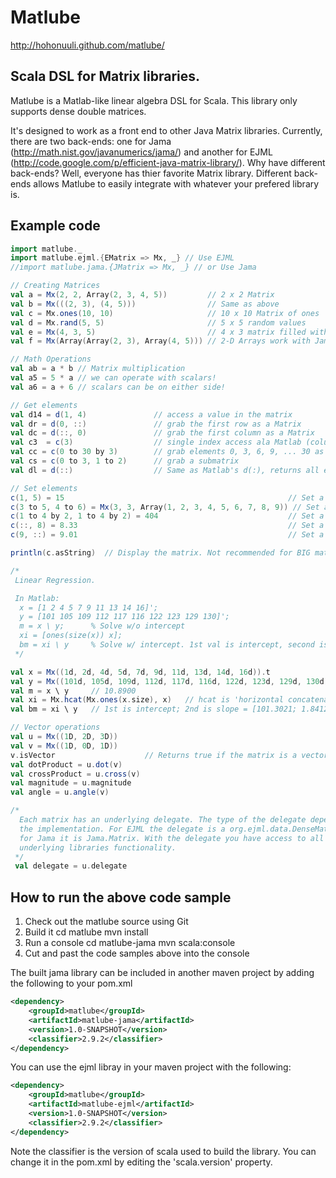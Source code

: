 # Matlube
http://hohonuuli.github.com/matlube/

## Scala DSL for Matrix libraries.

Matlube is a Matlab-like linear algebra DSL for Scala. This library only supports dense double matrices.

It's designed to work as a front end to other Java Matrix libraries. Currently, there are two back-ends: one for Jama (http://math.nist.gov/javanumerics/jama/) and another for EJML (http://code.google.com/p/efficient-java-matrix-library/). Why have different back-ends? Well, everyone has thier favorite Matrix library. Different back-ends allows Matlube to easily integrate with whatever your prefered library is.


## Example code 

```scala
import matlube._
import matlube.ejml.{EMatrix => Mx, _} // Use EJML 
//import matlube.jama.{JMatrix => Mx, _} // or Use Jama

// Creating Matrices
val a = Mx(2, 2, Array(2, 3, 4, 5))         // 2 x 2 Matrix
val b = Mx(((2, 3), (4, 5)))                // Same as above
val c = Mx.ones(10, 10)                     // 10 x 10 Matrix of ones
val d = Mx.rand(5, 5)                       // 5 x 5 random values
val e = Mx(4, 3, 5)                         // 4 x 3 matrix filled with the value 5
val f = Mx(Array(Array(2, 3), Array(4, 5))) // 2-D Arrays work with Jama

// Math Operations
val ab = a * b // Matrix multiplication
val a5 = 5 * a // we can operate with scalars!
val a6 = a + 6 // scalars can be on either side!

// Get elements
val d14 = d(1, 4)               // access a value in the matrix
val dr = d(0, ::)               // grab the first row as a Matrix
val dc = d(::, 0)               // grab the first column as a Matrix
val c3  = c(3)                  // single index access ala Matlab (column primary index)
val cc = c(0 to 30 by 3)        // grab elements 0, 3, 6, 9, ... 30 as a row vector
val cs = c(0 to 3, 1 to 2)      // grab a submatrix
val dl = d(::)                  // Same as Matlab's d(:), returns all elements as column vector

// Set elements
c(1, 5) = 15                                                  // Set a value in the Matrix
c(3 to 5, 4 to 6) = Mx(3, 3, Array(1, 2, 3, 4, 5, 6, 7, 8, 9)) // Set a submatrix
c(1 to 4 by 2, 1 to 4 by 2) = 404                             // Set a range of indicies
c(::, 8) = 8.33                                               // Set a column to a value
c(9, ::) = 9.01                                               // Set a row to a value

println(c.asString)  // Display the matrix. Not recommended for BIG matrices

/*
 Linear Regression.

 In Matlab:
  x = [1 2 4 5 7 9 11 13 14 16]';
  y = [101 105 109 112 117 116 122 123 129 130]';
  m = x \ y;      % Solve w/o intercept
  xi = [ones(size(x)) x];
  bm = xi \ y     % Solve w/ intercept. 1st val is intercept, second is slope
 */

val x = Mx((1d, 2d, 4d, 5d, 7d, 9d, 11d, 13d, 14d, 16d)).t
val y = Mx((101d, 105d, 109d, 112d, 117d, 116d, 122d, 123d, 129d, 130d)).t
val m = x \ y     // 10.8900
val xi = Mx.hcat(Mx.ones(x.size), x)   // hcat is 'horizontal concatenate'
val bm = xi \ y   // 1st is intercept; 2nd is slope = [101.3021; 1.8412]

// Vector operations
val u = Mx((1D, 2D, 3D))
val v = Mx((1D, 0D, 1D))
v.isVector                    // Returns true if the matrix is a vector
val dotProduct = u.dot(v)  
val crossProduct = u.cross(v)
val magnitude = u.magnitude
val angle = u.angle(v)

/*
  Each matrix has an underlying delegate. The type of the delegate depends on
  the implementation. For EJML the delegate is a org.ejml.data.DenseMatrix64F
  for Jama it is Jama.Matrix. With the delegate you have access to all the
  underlying libraries functionality.
 */
 val delegate = u.delegate

```

## How to run the above code sample 
1. Check out the matlube source using Git
2. Build it
    cd matlube
    mvn install
3. Run a console
    cd matlube-jama
    mvn scala:console
4. Cut and past the code samples above into the console

The built jama library can be included in another maven project by adding the following to your pom.xml

```xml
<dependency>
    <groupId>matlube</groupId>
    <artifactId>matlube-jama</artifactId>
    <version>1.0-SNAPSHOT</version>
    <classifier>2.9.2</classifier>
</dependency>
```

You can use the ejml libray in your maven project with the following:

```xml
<dependency>
    <groupId>matlube</groupId>
    <artifactId>matlube-ejml</artifactId>
    <version>1.0-SNAPSHOT</version>
    <classifier>2.9.2</classifier>
</dependency>
```

Note the classifier is the version of scala used to build the library. You can change it in the pom.xml by editing the 'scala.version' property.